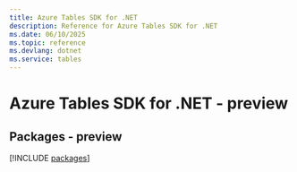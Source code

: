 ```yaml
---
title: Azure Tables SDK for .NET
description: Reference for Azure Tables SDK for .NET
ms.date: 06/10/2025
ms.topic: reference
ms.devlang: dotnet
ms.service: tables
---
```

# Azure Tables SDK for .NET - preview
## Packages - preview
[!INCLUDE [packages](tables-index.md)]